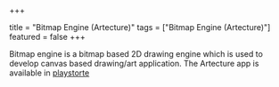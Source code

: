 +++

title = "Bitmap Engine (Artecture)"
tags = ["Bitmap Engine (Artecture)"]
featured = false
+++

Bitmap engine is a bitmap based 2D drawing engine which is used to develop canvas based drawing/art application. The Artecture app is available in [playstorte](https://play.google.com/store/apps/details?id=com.samsung.android.sdrawing&hl=en_US)
